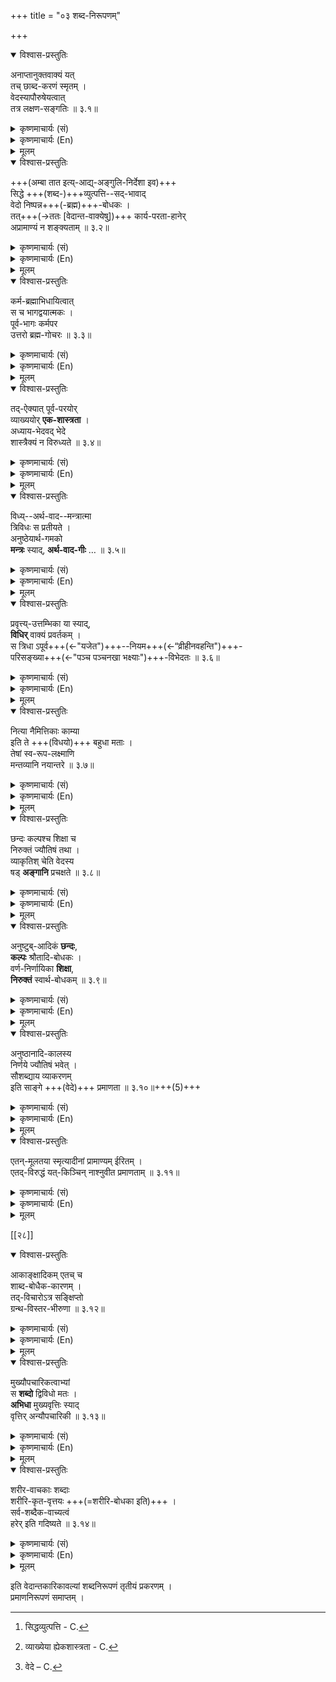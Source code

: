 +++
title = "०३ शब्द-निरूपणम्"

+++

<details open><summary>विश्वास-प्रस्तुतिः</summary>

अनाप्तानुक्तवाक्यं यत्  
तच् छाब्द-करणं स्मृतम् ।  
वेदस्यापौरुषेयत्वात्  
तत्र लक्षण-सङ्गतिः ॥ ३.१॥
</details>

<details><summary>कृष्णमाचार्यः (सं)</summary>

अनाप्तेत्यादि । अनाप्तैरयथार्थभाषिभिरनुक्तं यद्वाक्यं तच्छाब्दप्रमितेः करणम् ; शब्दप्रमाणमित्यर्थः । आप्तोक्तवाक्यमित्युक्तौ वेदस्यापौरुषेयस्यासंग्रहः स्यादिति नञद्वयघटितं लक्षणमुक्तम् । तदेवाह-वेदस्येति । ईश्वरोऽपि वेदस्य प्रवर्तयितैव ; नोत्पादक इति भावः । १ 
</details>

<details><summary>कृष्णमाचार्यः (En)</summary>

1. The sentence which is not uttered by non- trustworthy person, is considered as the means of the verbal cognition. Because there is no any human origin for the Veda, this definition is applicable in the case of Veda also. 
</details>

<details><summary>मूलम्</summary>

अनाप्तानुक्तवाक्यं यत्तच्छाब्दकरणं स्मृतम् ।  
वेदस्यापौरुषेयत्वात्तत्र लक्षणसङ्गतिः ॥ ३.१॥
</details>


<details open><summary>विश्वास-प्रस्तुतिः</summary>

+++(अम्बा तात इत्य्-आद्य्-अङ्गुलि-निर्देशा इव)+++  
सिद्धे +++(शब्द-)+++व्युत्पत्ति--सद्-भावाद्  
वेदो निष्पन्न+++(-ब्रह्म)+++-बोधकः ।  
तत्+++(→ततः [वेदान्त-वाक्येषु])+++ कार्य-परता-हानेर्  
अप्रामाण्यं न शङ्क्यताम् ॥ ३.२॥
</details>

<details><summary>कृष्णमाचार्यः (सं)</summary>

ननु मीमांसकैः शब्दस्य कार्य-परतयैव प्रामाण्याङ्गीकारात्  
सिद्ध-ब्रह्मावबोधकानां वेदान्त-वाक्यानां  
कथं प्रामाण्यम् इत्य् आशङक्याह- सिद्ध इति ।  
**सद्-भावाद्** इति ।  
अम्बा तात इत्य्-आद्य्-अङ्गुलि-निर्देश-पूर्वकं बालानां **व्युत्पत्ति**-संभवात्  
कार्यपरत्व-नियमो नास्तीत्यर्थः ।  

एतद् विस्तरश् च श्रीभाष्यादाव् अनुसंधेयः ।  
**निष्पन्नम्** ; सिद्धं ब्रह्म ।  
**तत्** ; तस्मात् । कार्यपरता-हानेः ; वेदान्तवाक्यानामिति शेषः । २ 

[[२३]] 
</details>

<details><summary>कृष्णमाचार्यः (En)</summary>

2. The Veda can teach us about the Brahman which is already in existence, as the words are capable of denoting the things already existent. Therefore the authoritativeness of the Vedanta passages should not be questioned as there is no truth in saying that a word can denote only the thing which is to be accomplished. 
</details>

<details><summary>मूलम्</summary>

सिद्धे[^1] व्युत्पत्तिसद्भावाद्वेदो निष्पन्नबोधकः ।  
तत्कार्यपरताहानेरप्रामाण्यं न शङ्क्यताम् ॥ ३.२॥  

[^1]: सिद्धव्युत्पत्ति - C.
</details>


<details open><summary>विश्वास-प्रस्तुतिः</summary>

कर्म-ब्रह्माभिधायित्वात्   
स च भागद्वयात्मकः ।  
पूर्व-भागः कर्मपर  
उत्तरो ब्रह्म-गोचरः ॥ ३.३॥
</details>

<details><summary>कृष्णमाचार्यः (सं)</summary>

वेदस्य भागद्वयात्मकतां तावदाह — कर्मेत्यादि । कर्मकाण्डब्रह्मकाण्डभेदेन द्वेधा विभाग इत्यर्थः। तत्र पूर्वभागः कर्मपरः । उत्तरभागो ब्रह्मपर इति विवेकः । 
</details>

<details><summary>कृष्णमाचार्यः (En)</summary>

3. The Veda has two parts—one dealing with the Karman and the other with the Brahman. The former part deals with the Karman and the latter with the Brahman. 
</details>


<details><summary>मूलम्</summary>

कर्मब्रह्माभिधायित्वात्स च भागद्वयात्मकः ।  
पूर्वभागः कर्मपर उत्तरो ब्रह्मगोचरः ॥ ३.३॥
</details>


<details open><summary>विश्वास-प्रस्तुतिः</summary>

तद्-ऐक्यात् पूर्व-परयोर्  
व्याख्ययोर् **एक-शास्त्रता** ।  
अध्याय-भेदवद् भेदे  
शास्त्रैक्यं न विरुध्यते ॥ ३.४॥
</details>

<details><summary>कृष्णमाचार्यः (सं)</summary>

तदैक्यात्; भागद्वयात्मकस्य वेदस्यैक्यात् । व्याख्ययोः ; वेदार्थविचार- परयोः कर्मब्रह्ममीमांसयोः । एकशास्त्रता ; मीमांसारूपैकशास्त्रता । अत्र तदैक्यादिति हेतुनिर्देशः । व्याख्येयस्य वेदस्यैक्यात् व्याख्यानरूपयोः पूर्वोत्तरमीमांसयोरैक्यमित्यर्थः । यथा शारीरकचतुर्लक्षण्यां समन्वयाविरोधसाधन- . फलरूपावान्तरविषयभेदेऽपि ब्रह्ममीमांसारूपत्वात् विशिष्टमेकं शास्त्रमिति तद्भाष्यस्याप्येकशास्त्रत्वं तद्वदिति भावः । 

[[२४]]

अत्रेदमवधेयम् – अथातो ब्रह्मजिज्ञासेत्यत्राथशब्दः कर्मविचारानन्तर्यपरः । अथ कर्मविचारानन्तरम्, अतः कर्मविचारस्य वृत्तत्वाद्धेतोः, ब्रह्मजिज्ञासोदेतीति सूत्रार्थः । अध्ययनविधिर्हि साङ्गसशिरस्कवेदाध्ययनविषयः । निर्वृत्ते च तथाविधेऽध्ययने रागतो विधितो वा पुरुषः कृत्स्नवेदार्थविचारे प्रवर्तमानो- ऽधीतक्रमेण प्रथमं कर्मविचारे प्रवर्तते । ततो विचारितानां कर्मणामल्पास्थिर- फलत्वमवगम्यानल्पस्थिरफलब्रह्मविचारे प्रवर्तते इति वेदार्थविचाररूपाया मीमांसाया एकाधिकारिकत्वादेकशास्त्रत्वमेव प्रामाणिकमिति सिद्धान्तः । तथाचाह श्रुतप्रकाशिकाकारः -“ अथातः शब्दोपस्थापितोऽधिकारिविशेषः प्रदर्शितो भवति। समधिगतकर्मा सांसारिकफलनिर्विण्णोऽनन्तस्थिरफलाकाङ्क्षी हि शास्त्र- मधिकरोति" इति । न चैवं शारीरकस्य विरक्ताधिकारिकत्वे स्वर्गादिसाधन- काम्यानुष्ठाता न कश्चित्स्यादित्यननुष्ठानलक्षणमप्रामाण्यं पूर्वकाण्डस्य स्यादिति चेत्, मैवम्; मोहात् विघ्नसंचयाच्च ये कर्ममात्रं विचार्य विश्रान्ताः, ये च ख्यात्यादिकामाः, ते श्रुतशारीरका अपि प्रवृत्तिधर्म न जह्युरिति तस्य सार्थक्य- संभवात् । एवं स्थितेऽत्राथशब्दस्य साधनचतुष्टयसंपत्त्यानन्तर्यार्थकत्वं श्रीशंकरा- चार्यैरुपवर्णितमवलम्ब्य सर्वज्ञात्मना संक्षेपशारीरके कर्मब्रह्ममीमांसयोर्भिन्नफल- कत्वाद्भिन्नाधिकारिकत्वं शास्त्रभेदे बीजमुपक्षिप्तम् । तच्च तदनुगामिभिः क्रमेण युक्तिजालसलिलसेकेन परिवर्धितम् । तत्र युक्तयश्चैवमुपपादिताः -- तत्त्वज्ञानस्यैव मोक्षसाधनत्वात् कर्मणां तत्र न कथंचिदप्युपयोगः । प्रत्युत कर्मज्ञानयोर्विरोधोऽपि । कर्माणि हि आविद्यकपुरुषाधिकृतानि । तत्त्वज्ञानं त्वविद्योच्छेदकामाधिकृतमिति कर्मज्ञानयोरालोकतमसोरिव परस्परं विरोधात् तयोर्न कथंचित्समसमुच्चयोऽङ्गाङ्ग- भावसमुच्चयो वा संभवति । अतस्तत्प्रतिपादिके उभे अपि मीमांसे नैकस्य शास्त्रस्य शाखाभूयमर्हतः । किंतु पृथकशास्त्रे इति । तन्निराकरोति — तदैक्यादिति । कर्मज्ञानयोः समसमुच्चयासंभवेऽप्यङ्गाङ्गिभावेन समुच्चयः संभवत्येव । अनभि- संहितफलविशेषतया क्रियमाणैर्हि कर्मभिः ज्ञानोत्पत्तिविरोधिपापनिर्हरणात् कर्माणि ज्ञानस्येतिकर्तव्यतामापद्यन्ते । अतो भगवदाराधनरूपकर्मप्रतिपादनपरः . पूर्वकाण्डः। उत्तरकाण्डस्तु सर्वकर्मसमाराध्यभगवत्प्रतिपादनपर इति कुतस्त- योर्विरोधः । कुतस्तरां च तद्विचारपरयोर्मीमांसयोर्विरोध इति नैकशास्त्रत्व- व्याघातः । पूर्वोत्तरमीमांसारूपो व्यवहारोऽप्यत्रानुकूल इति वदन्ति । उत्तर- मीमांसाया अथातः शब्दपुरस्कारेण प्रतिज्ञान्तरेण चारम्भात् शास्त्रभेदः [[२५]] सूत्रकृत्संमत इत्यत्राह-अध्यायेति । यद्यथातः शब्दश्रवणमात्रेण प्रतिज्ञान्तरेण च शास्त्रभेदः, तदा 'अथातः शेषलक्षणम् ” “ 'अथातः क्रत्वर्थपुरुषार्थयो- जिज्ञासा" इत्यादावपि शास्त्रभेदः स्यादिति प्रतिबन्द्यभिप्रेता । ४ 
</details>

<details><summary>कृष्णमाचार्यः (En)</summary>

4. As the text of entire Veda comes under one head (Veda) with its two parts, its explanatory treatise also should come under a single head (Mimāmsā) with its two parts (Purva and Uttara). The internal difference of the subjects of each of the parts does not stands in the way of oneness of Mimamsā as in the case of adhyayas of each part. 
</details>


<details><summary>मूलम्</summary>

तदैक्यात्पूर्वपरयोर्व्याख्ययोरेकशास्त्रता[^4-2] ।  
अध्यायभेदवद्भेदे[^4-1] शास्त्रैक्यं न विरुध्यते ॥ ३.४॥

[^4-1]: वेदे – C.

[^4-2]: व्याख्येया ह्येकशास्त्रता - C.
</details>



<details open><summary>विश्वास-प्रस्तुतिः</summary>

विध्य्--अर्थ-वाद--मन्त्रात्मा  
त्रिविधः स प्रतीयते ।  
अनुष्ठेयार्थ-गमको  
**मन्त्रः** स्याद्, **अर्थ-वाद-गीः** … ॥ ३.५॥
</details>

<details><summary>कृष्णमाचार्यः (सं)</summary>

प्रकारान्तरेण त्रैविध्यमाह - विधीत्यादि ।  
विधिः, अर्थवादः, मन्त्र इति त्रिधा विभाग इत्यर्थः ।  
तेषां प्रत्येकं लक्षणमाह-अनुष्ठेयेति ।  
अनुष्ठेयार्थप्रकाशको मन्त्र इति मन्त्रलक्षणम् । यथा “ इषे त्वा" इत्यादिः । ९ 
</details>

<details><summary>कृष्णमाचार्यः (En)</summary>

5. It is of three kinds : Vidhi, Arthavāda and Mantra. Mantra is that which indicates the thing to be performed by the agent. The term Arthavāda may be defined thus: 
</details>


<details><summary>मूलम्</summary>

विध्यर्थवादमन्त्रात्मा त्रिविधः स प्रतीयते ।  
अनुष्ठेयार्थगमको मन्त्रः स्यादर्थवादगीः ॥ ३.५॥
</details>

<details open><summary>विश्वास-प्रस्तुतिः</summary>

प्रवृत्त्य्-उत्तम्भिका या स्याद्,  
**विधिर्** वाक्यं प्रवर्तकम् ।  
स त्रिधा ऽपूर्व+++(←"यजेत")+++--नियम+++(←“व्रीहीनवहन्ति")+++-  
परिसङ्ख्या+++(←"पञ्च पञ्चनखा भक्ष्याः")+++-विभेदतः ॥ ३.६॥
</details>

<details><summary>कृष्णमाचार्यः (सं)</summary>

अर्थवादो नाम पुरुषप्रवृत्तिनिवृत्त्युत्तम्भकं वचनम् ।  
यथा – “वायुर्वै क्षेपिष्ठा देवता ” इति वचनं वायव्येष्टौ पुरुषप्रवृत्तिमुत्तम्भयति ।  
"सोऽरोदीत् " इत्यादिकं रजतदानादौ पुरुषनिवृत्तिमुत्तम्भयति ।  

पुरुषस्य कर्मणि प्रवर्तकं वाक्यं विधिः ।  
स त्रिधा —अपूर्वविधिः, नियमविधिः, परिसंख्या विधिश्वेति ।  
" यजेत स्वर्गकामः" इत्यपूर्वविधिः ।  
“व्रीहीनवहन्ति" इति नियमविधिः ।  
“ पञ्च पञ्चनखा भक्ष्याः” इति परिसंख्याविधिः ।  
तेषां लक्षणं तु— 

[[२६]] 

> " विधिर् अत्यन्तम् अप्राप्ते, नियमः पाक्षिके सति ।
तत्र चान्यत्र च प्राप्तौ परिसंख्येति गीयते ॥ "

इति ।  

६
</details>

<details><summary>कृष्णमाचार्यः (En)</summary>

6. Arthavada is that which induces the agent to perform the action. Vidhi is that which enjoins something on the agent. Vidhi is of three varieties: Apūrva, Niyama and Parisamkhya. 
</details>

<details><summary>मूलम्</summary>

प्रवृत्त्युत्तम्भिका या स्याद्विधिर्वाक्यं प्रवर्तकम् ।  
स त्रिधापूर्वनियमपरिसङ्ख्याविभेदतः ॥ ३.६॥
</details>


<details open><summary>विश्वास-प्रस्तुतिः</summary>

नित्या नैमित्तिकाः काम्या  
इति ते +++(विधयो)+++ बहुधा मताः ।  
तेषां स्व-रूप-लक्ष्माणि  
मन्तव्यानि नयान्तरे ॥ ३.७॥
</details>

<details><summary>कृष्णमाचार्यः (सं)</summary>

प्रकारान्तरेणापि विभागमाह-नित्या इति ।  
अहरहः संध्यामुपासीत” इति नित्यविधिः । “उपरागे स्नायात्” इति नैमित्तिकविधिः । “ ज्योतिष्टोमेन स्वर्गकामः ” इत्यादिः काम्यविधिरिति ज्ञेयम् । एतेषां विस्तरेण स्वरूपलक्षणादीनि शास्त्रान्तरेषु ज्ञातव्यानि । विस्तरभियात्र न विस्तृतानीत्याह - तेषामिति 

७ 
</details>

<details><summary>कृष्णमाचार्यः (En)</summary>

7. Again Vidhis are of various kinds : Nitya, Naimittika, Kamya and so won. The nature and characteristics of these varieties may be understood from other works. 
</details>

<details><summary>मूलम्</summary>

नित्या नैमित्तिकाः काम्या इति ते बहुधा मताः ।  
तेषां स्वरूपलक्ष्माणि मन्तव्यानि नयान्तरे ॥ ३.७॥

' नित्यनैमित्तिके काम्यादिकास्ते — A. C.  
' तल्लक्षणस्वरूपाणि द्रष्टव्यानि - C. 
</details>


<details open><summary>विश्वास-प्रस्तुतिः</summary>

छन्दः कल्पश्च शिक्षा च  
निरुक्तं ज्यौतिषं तथा ।  
व्याकृतिश् चेति वेदस्य  
षड् **अङ्गानि** प्रचक्षते ॥ ३.८॥
</details>

<details><summary>कृष्णमाचार्यः (सं)</summary>

वेदाङ्गान्याह – छन्द इत्यादि । 



> "शिक्षा व्याकरणं छन्दो  
> निरुक्तं ज्योतिषं तथा ।  
> कल्पश्चेति षडङ्गानि  
> वेदस्याहुर्मनीषिणः ॥ " 

इत्यस्यार्थतोऽनुवादोऽयम् । 



८ 

२७ 
</details>

<details><summary>कृष्णमाचार्यः (En)</summary>

8. Chandas, Kalpa, Siksā, Nirukta, Jyautisa and Vyakaraṇa. Wise men say that these are six auxiliary works of the Veda. 
</details>


<details><summary>मूलम्</summary>

छन्दः कल्पश्च शिक्षा च निरुक्तं ज्यौतिषं तथा ।  
व्याकृतिश्चेति वेदस्य षडङ्गानि प्रचक्षते ॥ ३.८॥
</details>


<details open><summary>विश्वास-प्रस्तुतिः</summary>

अनुष्टुब्-आदिकं **छन्दः**,  
**कल्पः** श्रौतादि-बोधकः ।  
वर्ण-निर्णायिका **शिक्षा**,  
**निरुक्तं** स्वार्थ-बोधकम् ॥ ३.९॥
</details>

<details><summary>कृष्णमाचार्यः (सं)</summary>

षण्णामङ्गानां प्रत्येकं स्वरूपं संगृह्याह – अनुष्टुबादिकमिति ।  
स्वार्थ- बोधकम् ; वैदिकपदार्थबोधकम् । 
</details>

<details><summary>कृष्णमाचार्यः (En)</summary>

9. Chandas treats on metre such as anustubh etc. Kalpa deals with the rules and regulations on the performance of S'rauta and other rites. S'ikṣa is a treatise on phonetics. Nirukta gives a glossary on certain important Vedic words. 
</details>


<details><summary>मूलम्</summary>

अनुष्टुबादिकं छन्दः कल्पः श्रौतादिबोधकः ।  
वर्णनिर्णायिका शिक्षा निरुक्तं स्वार्थबोधकम् ॥ ३.९॥
</details>



<details open><summary>विश्वास-प्रस्तुतिः</summary>

अनुष्ठानादि-कालस्य  
निर्णये ज्यौतिषं भवेत् ।  
सौशब्द्याय व्याकरणम्  
इति साङ्गे +++(वेदे)+++ प्रमाणता ॥ ३.१०॥+++(5)+++
</details>

<details><summary>कृष्णमाचार्यः (सं)</summary>

कालस्येति ; " वसन्ते वसन्ते यजेत " इत्याद्युक्तवसन्तादिकालस्येत्यर्थः । 
साङ्गे ; षडङ्गसहिते वेदे । 

९, १० 
</details>

<details><summary>कृष्णमाचार्यः (En)</summary>

10. Jyautisa is a science dealing with the fixation of proper time for the performance of Vedic rites etc. Vyakaraṇa gives the grammatical rules for correct formation of the words. Thus the Veda together with its auxiliaries is to be held authoritative. 

</details>


<details><summary>मूलम्</summary>

अनुष्ठानादिकालस्य निर्णये ज्यौतिषं भवेत् ।  
सौशब्द्याय व्याकरणमिति साङ्गे प्रमाणता ॥ ३.१०॥
</details>


<details open><summary>विश्वास-प्रस्तुतिः</summary>

एतन्-मूलतया स्मृत्यादीनां प्रामाण्यम् ईरितम् ।  
एतद्-विरुद्धं यत्-किञ्चिन् नाश्नुवीत प्रमाणताम् ॥ ३.११॥
</details>

<details><summary>कृष्णमाचार्यः (सं)</summary>

एतन्मूलतया; वेदमूलतया । स्मृत्यादीनामिति ; आचारादिकमादि- पदार्थः । एतद्विरुद्धम् ; वेदविरुद्धम् ; यथा चैत्यवन्दनादिबोधिका बाह्यानां स्मृतिः । नाश्नुवीत ; न लभेत । 

११ 
</details>

<details><summary>कृष्णमाचार्यः (En)</summary>


11. It is also said that the S'mṛtis and other works which are based on the Veda are held as authoritative. The work whichever is opposed to the Veda is not authoritative.
</details>

<details><summary>मूलम्</summary>

एतन्मूलतया स्मृत्यादीनां प्रामाण्यमीरितम् ।  
एतद्विरुद्धं यत्किञ्चिन्नाश्नुवीत प्रमाणताम् ॥ ३.११॥
</details>


[[२८]] 

<details open><summary>विश्वास-प्रस्तुतिः</summary>

आकाङ्क्षादिकम् एतच् च  
शाब्द-बोधैक-कारणम् ।  
तद्-विचारोऽत्र सङ्क्षिप्तो  
ग्रन्थ-विस्तर-भीरुणा ॥ ३.१२॥
</details>

<details><summary>कृष्णमाचार्यः (सं)</summary>

**आकाङ्क्षादिकम्** इति । योग्यता-संनिध्यादिर् आदिपदार्थः ।  
**शाब्द-बोधेति** ;  
शब्देन शाब्द-प्रमितौ जनयितव्यायाम्  
आकाङ्क्षायोग्यता-संनिध्य्-आदयः सहकारिण इत्यर्थः ।  
ते च ग्रन्थ-विस्तरभयादत्र न विवृताः । 

१२ 
</details>

<details><summary>कृष्णमाचार्यः (En)</summary>

12. Akānksā (mutual expectancy of words) and so on are the means to understand the correct meaning of a sentence. They are not explained here for the fear of bulkiness of the work. 
</details>


<details><summary>मूलम्</summary>

आकाङ्क्षादिकमेतच्च शाब्दबोधैककारणम् ।  
तद्विचारोऽत्र सङ्क्षिप्तो ग्रन्थविस्तरभीरुणा ॥ ३.१२॥
</details>
 

<details open><summary>विश्वास-प्रस्तुतिः</summary>

मुख्यौपचारिकत्वाभ्यां  
स **शब्दो** द्विविधो मतः ।  
**अभिधा** मुख्यवृत्तिः स्याद्  
वृत्तिर् अन्यौपचारिकी ॥ ३.१३॥
</details>

<details><summary>कृष्णमाचार्यः (सं)</summary>

शब्दस्य प्रभेदमाह - मुख्येति । मुख्य औपचारिकश्चेति शब्दो द्विधा । तत्राभिधावृत्त्या बोधको मुख्यः ; यथा—घटशब्दः कलशबोधकः । तदन्यया गौण्यादिकया बोधक औपचारिकः ; यथा- पुरुषोत्तमे मुख्यवृत्तस्य भगवच्छब्दस्यान्यत्र देवतान्तरादौ तद्गुणलेशयोगात् प्रवृत्तिः । 

१३ 

</details>

<details><summary>कृष्णमाचार्यः (En)</summary>

13. Words are of two kinds: Mukhya (of primary denotation) and Aupacārika (of secondary denotation). Mukhya is a word that which denotes its natural meaning. Aupacārika is a word other than the Mukhya. 
</details>


<details><summary>मूलम्</summary>

मुख्यौपचारिकत्वाभ्यां स शब्दो द्विविधो मतः ।  
अभिधा मुख्यवृत्तिः स्याद्वृत्तिरन्यौपचारिकी ॥ ३.१३॥
</details>


<details open><summary>विश्वास-प्रस्तुतिः</summary>

शरीर-वाचकाः शब्दाः  
शरीरि-कृत-वृत्तयः +++(=शरीरि-बोधका इति)+++ ।  
सर्व-शब्दैक-वाच्यत्वं  
हरेर् इति गदिष्यते ॥ ३.१४॥
</details>

<details><summary>कृष्णमाचार्यः (सं)</summary>

[[२९]] 

अस्मिन् प्रसङ्गे विशिष्टाद्वैत-प्रधान-प्रतितन्त्र-सिद्धान्तम् अपि प्रकटयति- शरीरवाचका इति ।  
लोके हि शरीरवाचकाः शब्दाः शरीरिपर्यन्तमर्थं बोधयन्ति । तथाहि — देवत्वमनुष्यत्वपुंस्त्वस्त्रीत्वादयो न जीवधर्माः, अपितु शरीरधर्मा इति सर्वसंप्रतिपन्नम् । तथापि 'देवो वन्द्यः' इत्यादौ देवादिशब्दा न शरीरमात्रबोधनेन विरतव्यापारा भवन्ति । किंतु तच्छरीरात्मनि पर्यवस्यन्ति । तत्र च निदानं देवादिशरीराणामात्मानं प्रत्यपृथक्सिद्धविशेषणत्वमेव । किं चाकृत्यधिकरणन्यायेन गवादिशब्दा गोत्वे शक्ता इत्यपि निर्विवादम् । तथापि ते गवादिव्यक्तिबोधका इत्यपि सर्वसंप्रतिपन्नम् । तत्रापि जातिव्यक्त्योरपृथ- सिद्धः संबन्ध एव निदानम् । अपिच शुक्लादयः शब्दा रूपवाचका अपि शुक्लः पट इत्यादौ गुणिसामानाधिकरण्येन प्रयुज्यमाना गुणिपरा इत्यपि सर्वसंप्रतिपन्नम् । तत्रापि गुणगुणिनोरपृथक्संबन्ध एव निदानम् । एवमत्रापि भगवतोऽपृथसिद्ध- विशेषणभूतचिदचिद्वाचकाः सर्वे शब्दाः प्रकारिणि भगवति मुख्ययैव वृत्त्या बोधका इति । एवं च भगवतः सर्वशब्दवाच्यत्वं सिद्धम् । अत एव “ सर्वे वेदा यत्पदमामनन्ति " " स ब्रह्मा स शिवः सेन्द्रः " " तदेवाग्निस्तद्वायुः " “ज्योतींषि विष्णुर्भुवनानि विष्णुः” इति च श्रुतिस्मृतीतिहासेषु गीयत इत्यवगन्तव्यम् । गदिष्यत इति ; ईश्वरनिरूपणावसर इति भावः ।
१४
</details>

<details><summary>कृष्णमाचार्यः (En)</summary>

14. Words denoting the body, naturally denote also the thing embodied. Therefore Bhagavan Hari is the meaning of every word. This fact will be explained clearly later on. 

</details>


<details><summary>मूलम्</summary>

शरीरवाचकाः शब्दाः शरीरिकृतवृत्तयः ।  
सर्वशब्दैकवाच्यत्वं हरेरिति गदिष्यते ॥ ३.१४॥
</details>





इति वेदान्तकारिकावल्यां शब्दनिरूपणं तृतीयं प्रकरणम् ।  
प्रमाणनिरूपणं समाप्तम् । 
